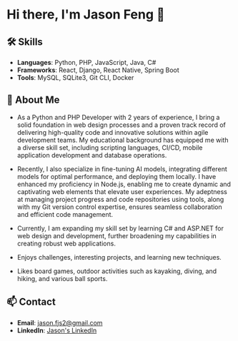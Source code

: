 # Hi there, I'm Jason Feng 👋

## 🛠 Skills
- **Languages**: Python, PHP, JavaScript, Java, C#
- **Frameworks**: React, Django, React Native, Spring Boot
- **Tools**: MySQL, SQLite3, Git CLI, Docker

## 🚀 About Me
- As a Python and PHP Developer with 2 years of experience, I bring a solid foundation in web design processes and a proven track record of delivering high-quality code and innovative solutions within agile development teams. My educational background has equipped me with a diverse skill set, including scripting languages, CI/CD, mobile application development and database operations.

- Recently, I also specialize in fine-tuning AI models, integrating different models for optimal performance, and deploying them locally. I have enhanced my proficiency in Node.js, enabling me to create dynamic and captivating web elements that elevate user experiences. My adeptness at managing project progress and code repositories using tools, along with my Git version control expertise, ensures seamless collaboration and efficient code management. 

- Currently, I am expanding my skill set by learning C# and ASP.NET for web design and development, further broadening my capabilities in creating robust web applications.

- Enjoys challenges, interesting projects, and learning new techniques.

- Likes board games, outdoor activities such as kayaking, diving, and hiking, and various ball sports.

<!-- ## 🔧 Projects
- [**Project 1**](https://github.com/yourusername/project1) - A brief description of what the project does.
- [**Project 2**](https://github.com/yourusername/project2) - A brief description of what the project does. -->

## 📫 Contact
- **Email**: jason.fjs2@gmail.com
- **LinkedIn**: [Jason's LinkedIn](https://www.linkedin.com/in/jason-jiansong-feng/)
